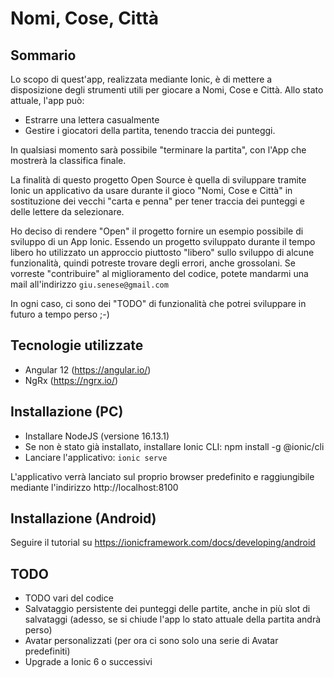 # Nomi, Cose, Città

## Sommario

Lo scopo di quest'app, realizzata mediante Ionic, è di mettere a disposizione degli strumenti utili per giocare a Nomi, Cose e Città. Allo stato attuale, l'app può:
- Estrarre una lettera casualmente
- Gestire i giocatori della partita, tenendo traccia dei punteggi.

In qualsiasi momento sarà possibile "terminare la partita", con l'App che mostrerà la classifica finale.

La finalità di questo progetto Open Source è quella di sviluppare tramite Ionic un applicativo da usare durante il gioco "Nomi, Cose e Città" in sostituzione dei vecchi "carta e penna" per tener traccia dei punteggi e delle lettere da selezionare.

Ho deciso di rendere "Open" il progetto fornire un esempio possibile di sviluppo di un App Ionic. Essendo un progetto sviluppato durante il tempo libero ho utilizzato un approccio piuttosto "libero" sullo sviluppo di alcune funzionalità, quindi potreste trovare degli errori, anche grossolani. Se vorreste "contribuire" al miglioramento del codice, potete mandarmi una mail all'indirizzo `giu.senese@gmail.com`

In ogni caso, ci sono dei "TODO" di funzionalità che potrei sviluppare in futuro a tempo perso ;-)

## Tecnologie utilizzate
- Angular 12 (https://angular.io/)
- NgRx (https://ngrx.io/)

## Installazione (PC)
- Installare NodeJS (versione 16.13.1)
- Se non è stato già installato, installare Ionic CLI: npm install -g @ionic/cli
- Lanciare l'applicativo: `ionic serve`

L'applicativo verrà lanciato sul proprio browser predefinito e raggiungibile mediante l'indirizzo http://localhost:8100

## Installazione (Android)
Seguire il tutorial su https://ionicframework.com/docs/developing/android


## TODO
- TODO vari del codice
- Salvataggio persistente dei punteggi delle partite, anche in più slot di salvataggi (adesso, se si chiude l'app lo stato attuale della partita andrà perso)
- Avatar personalizzati (per ora ci sono solo una serie di Avatar predefiniti)
- Upgrade a Ionic 6 o successivi
